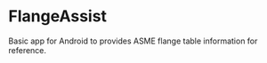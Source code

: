 FlangeAssist
============

Basic app for Android to provides ASME flange table information for reference.
